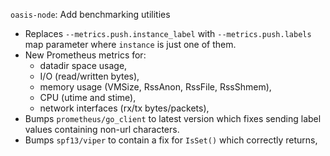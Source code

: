 `oasis-node`: Add benchmarking utilities

- Replaces `--metrics.push.instance_label` with `--metrics.push.labels` map
  parameter where `instance` is just one of them.
- New Prometheus metrics for:
    - datadir space usage,
    - I/O (read/written bytes),
    - memory usage (VMSize, RssAnon, RssFile, RssShmem),
    - CPU (utime and stime),
    - network interfaces (rx/tx bytes/packets),
- Bumps `prometheus/go_client` to latest version which fixes sending label
  values containing non-url characters.
- Bumps `spf13/viper` to contain a fix for `IsSet()` which correctly returns,
